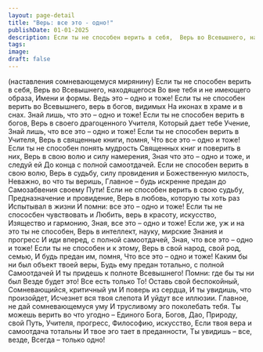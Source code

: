 ```yaml
---
layout: page-detail
title: "Верь: все это - одно!"
publishDate: 01-01-2025
description: Если ты не способен верить в себя,  Верь во Всевышнего, находящегося  Во вне тебя и не имеющего образа,  Имени и формы. Ведь это – одно и тоже!  Если ты не способен верить во  Всевышнего, верь в богов, видимых  На иконах в храме и в снах.
tags:
image:
draft: false
---
```

(наставления сомневающемуся мирянину)  Если ты не способен верить в себя,  Верь во Всевышнего, находящегося  Во вне тебя и не имеющего образа,  Имени и формы. Ведь это – одно и тоже!  Если ты не способен верить во  Всевышнего, верь в богов, видимых  На иконах в храме и в снах.  Знай лишь, что это – одно и тоже!  Если ты не способен верить в богов,  Верь в своего драгоценного Учителя,  Который дает тебе Учение,  Знай лишь, что все это – одно и тоже!  Если ты не способен верить в Учителя,  Верь в священные книги, помня,  Что все это – одно и тоже!  Если ты не способен понять мудрость  Священных книг и поверить в них,  Верь в свою волю и силу намерения,  Зная что это – одно и тоже, и следуй ей  До конца с полной самоотдачей.  Если не способен верить в свою волю,  Верь в судьбу, силу провидения и  Божественную милость,  Неважно, во что ты веришь,  Главное – будь искренне предан до  Самозабвения своему Пути!  Если не способен верить в свою судьбу,  Предназначение и провидение,  Верь в любовь, которую ты хоть раз  Испытывал в жизни  И помни: все это – одно и тоже!  Если ты не спососбен чувствовать и  Любить, верь в красоту, искусство,  Изящество и гармонию,  Зная, все это – одно и тоже!  Если же, уж и на это ты не способен,  Верь в интеллект, науку, мирские  Знания и прогресс  И иди вперед, с полной самоотдачей,  Зная, что все это – одно и тоже!  Если ты не способен и к этому,  Верь в свой народ, свой род, семью,  И будь предан им, помня,  Что все это – одно и тоже!  Каким бы ни был объект твоей веры,  Будь ему предан тотально, с полной  Самоотдачей  И ты придешь к полноте Всевышнего!  Помни: где бы ты ни был  Везде будет это!  Все есть только То!  Оставь свой беспокойный,  Сомневающийся, критичный ум  И поверь из сердца, И ты увидишь, что произойдет,  Исчезнет вся твоя слепота  И уйдут все иллюзии.  Главное, не дай сомневающемуся уму  И трусливому эго поколебать тебя.  Ты можешь верить во что угодно  – Единого Бога, Богов, Дао,  Природу, свой Путь, Учителя, прогресс,  Философию, искусство,  Если твоя вера и самоотдача тотальны  И твое эго тает в преданности,  Ты увидишь – все, везде,  Всегда – только одно!
